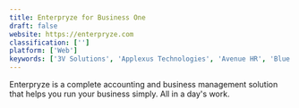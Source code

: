 ```yaml
---
title: Enterpryze for Business One
draft: false 
website: https://enterpryze.com
classification: ['']
platform: ['Web']
keywords: ['3V Solutions', 'Applexus Technologies', 'Avenue HR', 'Blue Marble Consulting', 'Clarity Solution Group', 'LG4', 'Quintel Management Solutions', 'TenFour', 'Vesta Partners']
---
```

Enterpryze is a complete accounting and business management solution that helps you run your business simply. All in a day's work.